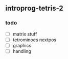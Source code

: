 ## introprog-tetris-2
### todo
- [ ] matrix stuff
- [ ] tetrominoes nextpos
- [ ] graphics
- [ ] handling
